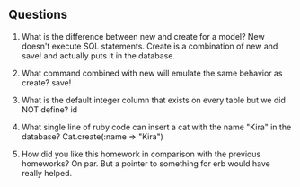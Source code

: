 ## Questions

1. What is the difference between new and create for a model?
New doesn't execute SQL statements. Create is a combination of new and save! and actually puts it in the database.

2. What command combined with new will emulate the same behavior as create?
save!

3. What is the default integer column that exists on every table but we did NOT define?
id

4. What single line of ruby code can insert a cat with the name "Kira" in the database?
Cat.create(:name => "Kira")

5. How did you like this homework in comparison with the previous homeworks?
On par. But a pointer to something for erb would have really helped.
